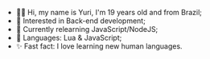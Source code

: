 - 👋🏽 Hi, my name is Yuri, I'm 19 years old and from Brazil;
- 🧐 Interested in Back-end development;
- 🌱 Currently relearning JavaScript/NodeJS;
- 💜 Languages: Lua & JavaScript;
- ✨ Fast fact: I love learning new human languages.
